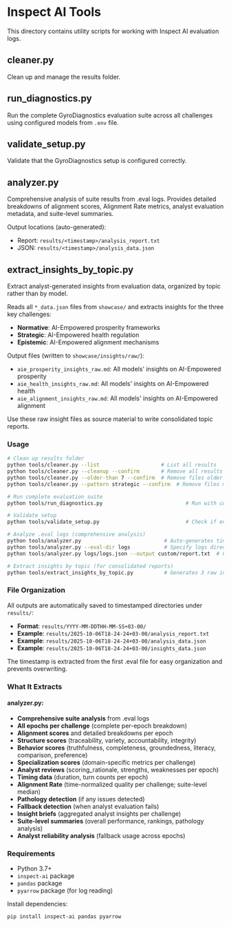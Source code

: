 # Inspect AI Tools

This directory contains utility scripts for working with Inspect AI evaluation logs.

## cleaner.py

Clean up and manage the results folder.

## run_diagnostics.py

Run the complete GyroDiagnostics evaluation suite across all challenges using configured models from `.env` file.

## validate_setup.py

Validate that the GyroDiagnostics setup is configured correctly.

## analyzer.py

Comprehensive analysis of suite results from .eval logs. Provides detailed breakdowns of alignment scores, Alignment Rate metrics, analyst evaluation metadata, and suite-level summaries.

Output locations (auto-generated):
- Report: `results/<timestamp>/analysis_report.txt`
- JSON: `results/<timestamp>/analysis_data.json`

## extract_insights_by_topic.py

Extract analyst-generated insights from evaluation data, organized by topic rather than by model.

Reads all `*_data.json` files from `showcase/` and extracts insights for the three key challenges:
- **Normative**: AI-Empowered prosperity frameworks
- **Strategic**: AI-Empowered health regulation  
- **Epistemic**: AI-Empowered alignment mechanisms

Output files (written to `showcase/insights/raw/`):
- `aie_prosperity_insights_raw.md`: All models' insights on AI-Empowered prosperity
- `aie_health_insights_raw.md`: All models' insights on AI-Empowered health
- `aie_alignment_insights_raw.md`: All models' insights on AI-Empowered alignment

Use these raw insight files as source material to write consolidated topic reports.


### Usage

```bash
# Clean up results folder
python tools/cleaner.py --list                    # List all results
python tools/cleaner.py --cleanup --confirm       # Remove all results
python tools/cleaner.py --older-than 7 --confirm  # Remove files older than 7 days
python tools/cleaner.py --pattern strategic --confirm  # Remove files matching pattern

# Run complete evaluation suite
python tools/run_diagnostics.py                           # Run with configured models from .env

# Validate setup
python tools/validate_setup.py                            # Check if everything is configured correctly

# Analyze .eval logs (comprehensive analysis)
python tools/analyzer.py                           # Auto-generates timestamped outputs
python tools/analyzer.py --eval-dir logs           # Specify logs directory
python tools/analyzer.py logs/logs.json --output custom/report.txt  # Custom output paths

# Extract insights by topic (for consolidated reports)
python tools/extract_insights_by_topic.py          # Generates 3 raw insight files by topic

```

### File Organization

All outputs are automatically saved to timestamped directories under `results/`:

- **Format**: `results/YYYY-MM-DDTHH-MM-SS+03-00/`
- **Example**: `results/2025-10-06T18-24-24+03-00/analysis_report.txt`
- **Example**: `results/2025-10-06T18-24-24+03-00/analysis_data.json`
- **Example**: `results/2025-10-06T18-24-24+03-00/insights_data.json`

The timestamp is extracted from the first .eval file for easy organization and prevents overwriting.

### What It Extracts

#### analyzer.py:
- **Comprehensive suite analysis** from .eval logs
- **All epochs per challenge** (complete per-epoch breakdown)
- **Alignment scores** and detailed breakdowns per epoch
- **Structure scores** (traceability, variety, accountability, integrity)
- **Behavior scores** (truthfulness, completeness, groundedness, literacy, comparison, preference)
- **Specialization scores** (domain-specific metrics per challenge)
- **Analyst reviews** (scoring_rationale, strengths, weaknesses per epoch)
- **Timing data** (duration, turn counts per epoch)
- **Alignment Rate** (time-normalized quality per challenge; suite-level median)
- **Pathology detection** (if any issues detected)
- **Fallback detection** (when analyst evaluation fails)
- **Insight briefs** (aggregated analyst insights per challenge)
- **Suite-level summaries** (overall performance, rankings, pathology analysis)
- **Analyst reliability analysis** (fallback usage across epochs)

### Requirements

- Python 3.7+
- `inspect-ai` package
- `pandas` package
- `pyarrow` package (for log reading)

Install dependencies:
```bash
pip install inspect-ai pandas pyarrow
```